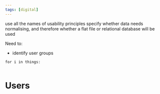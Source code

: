 ```yaml
---
tags: [digital]
---
```



use all the names of usability principles
specify whether data needs normalising, and therefore whether a flat file or relational database will be used

Need to:

- identify user groups

```
for i in things:
	
```

# Users
